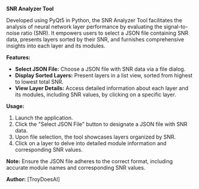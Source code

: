 **SNR Analyzer Tool**

Developed using PyQt5 in Python, the SNR Analyzer Tool facilitates the analysis of neural network layer performance by evaluating the signal-to-noise ratio (SNR). It empowers users to select a JSON file containing SNR data, presents layers sorted by their SNR, and furnishes comprehensive insights into each layer and its modules.

**Features:**
- **Select JSON File:** Choose a JSON file with SNR data via a file dialog.
- **Display Sorted Layers:** Present layers in a list view, sorted from highest to lowest total SNR.
- **View Layer Details:** Access detailed information about each layer and its modules, including SNR values, by clicking on a specific layer.

**Usage:**
1. Launch the application.
2. Click the "Select JSON File" button to designate a JSON file with SNR data.
3. Upon file selection, the tool showcases layers organized by SNR.
4. Click on a layer to delve into detailed module information and corresponding SNR values.

**Note:** Ensure the JSON file adheres to the correct format, including accurate module names and corresponding SNR values.

**Author:** [TroyDoesAI]

